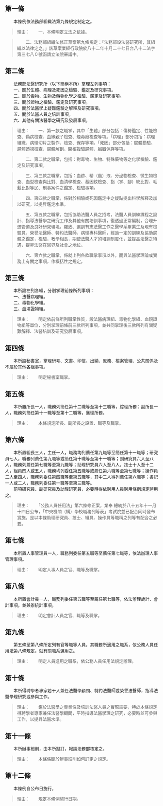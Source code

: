 第一條 
-------
　　本條例依法務部組織法第九條規定制定之。  
> 理由：　　一、本條明定立法之依據。

> 　　二、法務部組織法修正草案第九條規定：「法務部設法醫研究所，其組織以法律定之。」該草案業經行政院於八十二年十月二十七日台八十二法字第三七八０號函請立法院審議中。



第二條 
-------
　　法務部法醫研究所（以下簡稱本所）掌理左列事項：  
　　一、關於生體、病理及死因之檢驗、鑑定及研究事項。  
　　二、關於毒物、生物及藥物化學之檢驗、鑑定及研究事項。  
　　三、關於證物之檢驗、鑑定及研究事項。  
　　四、關於法醫學上疑難鑑驗之解釋及研究事項。  
　　五、關於法醫人員之培訓事項。  
　　六、其他有關法醫學之研究及發展事項。  
> 理由：　　一、第一款之職掌，其中「生體」部分包括：傷勢鑑定、性能檢查、偽病檢查、血緣親子檢查、煙毒癮檢查等項。「病理」部分包括：病理組織、病理切片之製作、檢查、保存等項。「死因」部分包括：屍體勘驗、屍體透視檢查、屍體解剖、開棺複驗屍體、臟器保存等項。

> 　　二、第二款之職掌，包括：對毒物、生物、特殊藥物等之化學檢驗、鑑定及研究事項。

> 　　三、第三款之職掌，包括：血跡、精（蟲）液、分泌物檢查、微生物檢查、血型檢查與比對、血清學檢查、基因紋檢查、指（掌、腳）紋比對、毛髮比對等民、刑事案件之鑑定、檢驗事項。

> 　　四、第四款之職掌，係對於相驗或死因鑑定中之疑點提出科學解釋及加以研究，以提昇鑑定水準。

> 　　五、第五款之職掌，包括協助法醫人員之招考，法醫人員訓練課程之設計、指導法醫學之研究工作及其他有關培訓事項，復透過正常編制，合理升遷管道及良好研究環境，羅致、選訓有志法醫工作之醫學系畢業生及現有檢驗員、榮譽法醫師、特約法醫師、病理專科醫師，經過一定的訓練及協助屍體之鑑定，檢驗，教學相長，期使法醫人才的培訓制度化，並提高法醫之待遇，提昇法醫在醫界及社會之地位。

> 　　六、第六款之職掌，係就上列各款職掌事項以外，而與法醫學理論或實務上有關之事項，作概括性之規定。



第三條 
-------
　　本所設左列各組，分別掌理前條所列事項：  
　　一、法醫病理組。  
　　二、毒物化學組。  
　　三、血清證物組。  
> 理由：　　明定依前條所列職掌性質，設法醫病理組、毒物化學組、血親證物組等單位，分別掌理前條前三款所列事項，並共同掌理後三款所列有關疑難解釋、法醫培訓及研究發展事項。



第四條 
-------
　　本所設秘書室，掌理研考、文書、印信、出納、庶務、檔案管理、公共關係及不屬於其他各組事項。  
> 理由：　　明定秘書室職掌。



第五條 
-------
　　本所置所長一人，職務列簡任第十二職等至第十三職等，綜理所務；副所長一人，職務列簡任第十一職等至第十二職等，襄理所務。  
> 理由：　　本條規定所長、副所長之設置、職等及職掌。



第六條 
-------
　　本所置組長三人，主任一人，職務均列薦任第九職等至簡任第十一職等；研究員七人，職務列薦任第九職等或簡任第十職等至第十一職等；副研究員六人至八人，職務列薦任第七職等至第九職等；助理研究員六人至八人，技士十人至十二人，組員四人或五人，職務均列委任第五職等或薦任第六職等至第七職等；操作員二人至四人，職務列委任第四職等至第五職等，其中二人得列薦任第六職等；書記一人或二人，職務列委任第一職等至第三職等。  
　　前項研究員、副研究員及助理研究員，必要時得依聘用人員聘用條例規定聘用之。  
> 理由：　　「公務人員任用法」第六條修正案，業奉 總統於八十五年十一月十四日公布，「中央機關（構）學校職務列等表」考試院並已配合同時發布實施，是以本條助理研究員、技士、組員、操作員等職稱之列等有配合之必要。



第七條 
-------
　　本所置人事管理員一人，職務列委任第五職等至薦任第七職等，依法辦理人事管理事項。  
> 理由：　　明定人事人員之官、職等及職掌。



第八條 
-------
　　本所置會計員一人，職務列委任第五職等至薦任第七職等，依法辦理歲計、會計事項，並兼辦統計事項。  
> 理由：　　明定會計人員之官、職等及職掌。



第九條 
-------
　　第五條至第八條所定列有官等職等人員，其職務所適用之職系，依公務人員任用法第八條規定，就有關職系選用之。  
> 理由：　　明定人員進用之職系，依公務人員任用法規定辦理。



第十條 
-------
　　本所得聘學者專家若干人兼任法醫學顧問、特約法醫師或榮譽法醫師，指導法醫學理研究或參與工作。  
> 理由：　　鑑於法醫學之專業性及培訓法醫人員之實際需要，特於本條規定得聘學者專家兼任法醫學顧問，平時指導法醫學理之研究，必要時並可參與工作，以提昇法醫水準。



第十一條 
---------
　　本所辦事細則，由本所擬訂，報請法務部核定之。  
> 理由：　　本條係關於辦事細則如何訂定之規定。



第十二條 
---------
　　本條例自公布日施行。  
> 理由：　　規定本條例施行日期。